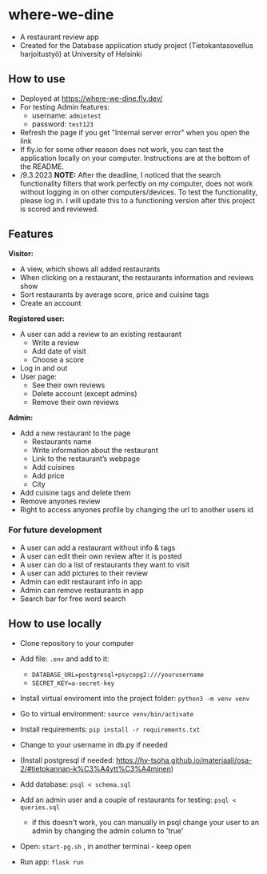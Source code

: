 # where-we-dine

- A restaurant review app
- Created for the Database application study project (Tietokantasovellus harjoitustyö) at University of Helsinki
 
## How to use
- Deployed at https://where-we-dine.fly.dev/
- For testing Admin features: 
    - username: `admintest`
    - password: `test123`
- Refresh the page if you get "Internal server error" when you open the link
- If fly.io for some other reason does not work, you can test the application locally on your computer. Instructions are at the bottom of the README.
- /9.3.2023 **NOTE:** After the deadline, I noticed that the search functionality filters that work perfectly on my computer, does not work without logging in on other computers/devices. To test the functionality, please log in. I will update this to a functioning version after this project is scored and reviewed.

## Features 

**Visitor:**
- A view, which shows all added restaurants 
- When clicking on a restaurant, the restaurants information and reviews show 
- Sort restaurants by average score, price and cuisine tags
- Create an account

**Registered user:**
- A user can add a review to an existing restaurant 
    - Write a review 
    - Add date of visit  
    - Choose a score 
- Log in and out
- User page:
    - See their own reviews
    - Delete account (except admins)
    - Remove their own reviews

**Admin:**
- Add a new restaurant to the page 
    - Restaurants name 
    - Write information about the restaurant 
    - Link to the restaurant’s webpage 
    - Add cuisines
    - Add price
    - City 
- Add cuisine tags and delete them
- Remove anyones review
- Right to access anyones profile by changing the url to another users id

### For future development
- A user can add a restaurant without info & tags 
- A user can edit their own review after it is posted 
- A user can do a list of restaurants they want to visit 
- A user can add pictures to their review
- Admin can edit restaurant info in app
- Admin can remove restaurants in app
- Search bar for free word search

## How to use locally
- Clone repository to your computer
- Add file: `.env` and add to it: 
    - `DATABASE_URL=postgresql+psycopg2:///yourusername`
    - `SECRET_KEY=a-secret-key`
- Install virtual enviroment into the project folder: `python3 -m venv venv`
- Go to virtual environment: `source venv/bin/activate`
- Install requirements: `pip install -r requirements.txt`

- Change to your username in db.py if needed
- (Install postgresql if needed: https://hy-tsoha.github.io/materiaali/osa-2/#tietokannan-k%C3%A4ytt%C3%A4minen)
- Add database: `psql < schema.sql`
- Add an admin user and a couple of restaurants for testing: `psql < queries.sql`
    - if this doesn't work, you can manually in psql change your user to an admin by changing the admin column to 'true'
- Open: `start-pg.sh` , in another terminal - keep open
- Run app: `flask run`
